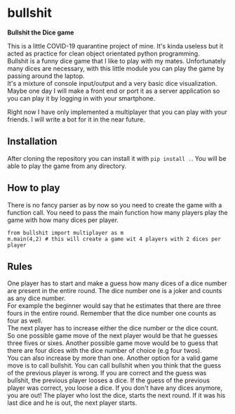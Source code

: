 # bullshit

**Bullshit the Dice game**

This is a little COVID-19 quarantine project of mine. It's kinda useless but it acted as practice for clean object orientated python programming.  
Bullshit is a funny dice game that I like to play with my mates. Unfortunately many dices are necessary, with this little module you can play the game by passing around the laptop.  
It's a mixture of console input/output and a very basic dice visualization.
Maybe one day I will make a front end or port it as a server application so you can play it by logging in with your smartphone.

Right now I have only implemented a multiplayer that you can play with your friends. I will write a bot for it in the near future.

## Installation

After cloning the repository you can install it with `pip install .`. You will be able to play the game from any directory.


## How to play

There is no fancy parser as by now so you need to create the game with a function call. You need to pass the main function how many players play the game with how many dices per player.
```
from bullshit import multiplayer as m
m.main(4,2) # this will create a game wit 4 players with 2 dices per player
```

## Rules

One player has to start and make a guess how many dices of a dice number are present in the entire round.
The dice number one is a joker and counts as any dice number.  
For example the beginner would say that he estimates that there are three fours in the entire round.
Remember that the dice number one counts as four as well.  
The next player has to increase either the dice number or the dice count.  
So one possible game move of the next player would be that he guesses three fives or sixes. Another possible game move would be to guess that there are four dices with the dice number of choice (e.g four twos).  
You can also increase by more than one.
Another option for a valid game move is to call bullshit. You can call bullshit when you think that the guess of the previous player is wrong. If you are correct and the guess was bullshit, the previous player looses a dice. If the guess of the previous player was correct, you loose a dice. If you don't have any dices anymore, you are out! The player who lost the dice, starts the next round. If it was his last dice and he is out, the next player starts.
